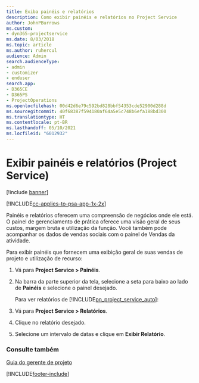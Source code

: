 ```yaml
---
title: Exiba painéis e relatórios
description: Como exibir painéis e relatórios no Project Service
author: JohnPBurrows
ms.custom:
- dyn365-projectservice
ms.date: 8/03/2018
ms.topic: article
ms.author: ruhercul
audience: Admin
search.audienceType:
- admin
- customizer
- enduser
search.app:
- D365CE
- D365PS
- ProjectOperations
ms.openlocfilehash: 00d42d6e79c592bd828bbf54353cde52900d288d
ms.sourcegitcommit: 40f68387f594180af64a5e5c748b6efa188bd300
ms.translationtype: HT
ms.contentlocale: pt-BR
ms.lasthandoff: 05/10/2021
ms.locfileid: "6012932"
---
```

# <a name="view-dashboards-and-reports-project-service"></a>Exibir painéis e relatórios (Project Service)

[!include [banner](../includes/psa-now-project-operations.md)]

[!INCLUDE[cc-applies-to-psa-app-1x-2x](../includes/cc-applies-to-psa-app-1x-2x.md)]

Painéis e relatórios oferecem uma compreensão de negócios onde ele está. O painel de gerenciamento de prática oferece uma visão geral de seus custos, margem bruta e utilização da função. Você também pode acompanhar os dados de vendas sociais com o painel de Vendas da atividade.  
  
 Para exibir painéis que fornecem uma exibição geral de suas vendas de projeto e utilização de recurso:  
  
1. Vá para **Project Service > Painéis**.  
  
2. Na barra da parte superior da tela, selecione a seta para baixo ao lado de **Painéis** e selecione o painel desejado.  
  
   Para ver relatórios de [!INCLUDE[pn_project_service_auto](../includes/pn-project-service-auto.md)]:  
  
3. Vá para **Project Service > Relatórios**.  
  
4. Clique no relatório desejado.  
  
5. Selecione um intervalo de datas e clique em **Exibir Relatório**.  
  
### <a name="see-also"></a>Consulte também  
 [Guia do gerente de projeto](../psa/project-manager-guide.md)


[!INCLUDE[footer-include](../includes/footer-banner.md)]